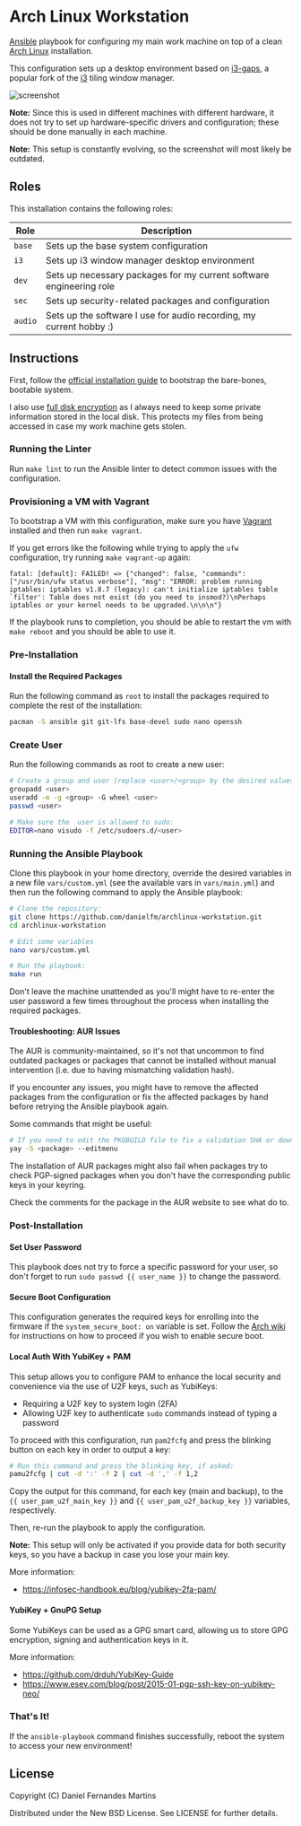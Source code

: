 # Arch Linux Workstation

[Ansible](https://www.ansible.com/) playbook for configuring my main work
machine on top of a clean [Arch Linux](https://www.archlinux.org/) installation.

This configuration sets up a desktop environment based on
[i3-gaps](https://github.com/Airblader/i3), a popular fork of the
[i3](https://i3wm.org/) tiling window manager.

![screenshot](./screenshot.png)

**Note:** Since this is used in different machines with different hardware, it
does not try to set up hardware-specific drivers and configuration; these should
be done manually in each machine.

**Note:** This setup is constantly evolving, so the screenshot will most likely
be outdated.

## Roles

This installation contains the following roles:

| Role    | Description                                                         |
|---------|---------------------------------------------------------------------|
| `base`  | Sets up the base system configuration                               |
| `i3`    | Sets up i3 window manager desktop environment                       |
| `dev`   | Sets up necessary packages for my current software engineering role |
| `sec`   | Sets up security-related packages and configuration                 |
| `audio` | Sets up the software I use for audio recording, my current hobby :) |

## Instructions

First, follow the
[official installation guide](https://wiki.archlinux.org/index.php/installation_guide)
to bootstrap the bare-bones, bootable system.

I also use
[full disk encryption](https://wiki.archlinux.org/index.php/Dm-crypt/Encrypting_an_entire_system#LVM_on_LUKS)
as I always need to keep some private information stored in the local disk. This
protects my files from being accessed in case my work machine gets stolen.

### Running the Linter

Run `make lint` to run the Ansible linter to detect common issues with the
configuration.

### Provisioning a VM with Vagrant

To bootstrap a VM with this configuration, make sure you have
[Vagrant](https://www.vagrantup.com/) installed and then run
`make vagrant`.

If you get errors like the following while trying to apply the `ufw`
configuration, try running `make vagrant-up` again:

```
fatal: [default]: FAILED! => {"changed": false, "commands": ["/usr/bin/ufw status verbose"], "msg": "ERROR: problem running iptables: iptables v1.8.7 (legacy): can't initialize iptables table `filter': Table does not exist (do you need to insmod?)\nPerhaps iptables or your kernel needs to be upgraded.\n\n\n"}
```

If the playbook runs to completion, you should be able to restart the vm
with `make reboot` and you should be able to use it.

### Pre-Installation

#### Install the Required Packages

Run the following command as `root` to install the packages required to
complete the rest of the installation:

```sh
pacman -S ansible git git-lfs base-devel sudo nano openssh
```

### Create User

Run the following commands as root to create a new user:

```sh
# Create a group and user (replace <user>/<group> by the desired values):
groupadd <user>
useradd -m -g <group> -G wheel <user>
passwd <user>

# Make sure the  user is allowed to sudo:
EDITOR=nano visudo -f /etc/sudoers.d/<user>
```

### Running the Ansible Playbook

Clone this playbook in your home directory, override the desired variables
in a new file `vars/custom.yml` (see the available vars in `vars/main.yml`)
and then run the following command to apply the Ansible playbook:

```sh
# Clone the repository:
git clone https://github.com/danielfm/archlinux-workstation.git
cd archlinux-workstation

# Edit some variables
nano vars/custom.yml

# Run the playbook:
make run
```

Don't leave the machine unattended as you'll might have to re-enter the user
password a few times throughout the process when installing the required packages.

#### Troubleshooting: AUR Issues

The AUR is community-maintained, so it's not that uncommon to find outdated
packages or packages that cannot be installed without manual intervention
(i.e. due to having mismatching validation hash).

If you encounter any issues, you might have to remove the affected packages from
the configuration or fix the affected packages by hand before retrying the
Ansible playbook again.

Some commands that might be useful:

```sh
# If you need to edit the PKGBUILD file to fix a validation SHA or download URL:
yay -S <package> --editmenu
```

The installation of AUR packages might also fail when packages try to check
PGP-signed packages when you don't have the corresponding public keys in your
keyring.

Check the comments for the package in the AUR website to see what do to.

### Post-Installation

#### Set User Password

This playbook does not try to force a specific password for your user, so
don't forget to run `sudo passwd {{ user_name }}` to change the password.

#### Secure Boot Configuration

This configuration generates the required keys for enrolling into the firmware
if the `system_secure_boot: on` variable is set. Follow the
[Arch wiki](https://wiki.archlinux.org/index.php/Secure_Boot) for instructions
on how to proceed if you wish to enable secure boot.

#### Local Auth With YubiKey + PAM

This setup allows you to configure PAM to enhance the local security and convenience
via the use of U2F keys, such as YubiKeys:

- Requiring a U2F key to system login (2FA)
- Allowing U2F key to authenticate `sudo` commands instead of typing a
  password

To proceed with this configuration, run `pam2fcfg` and press the blinking button
on each key in order to output a key:

```sh
# Run this command and press the blinking key, if asked:
pamu2fcfg | cut -d ':' -f 2 | cut -d ',' -f 1,2
```

Copy the output for this command, for each key (main and backup), to the
`{{ user_pam_u2f_main_key }}` and `{{ user_pam_u2f_backup_key }}` variables,
respectively.

Then, re-run the playbook to apply the configuration.

**Note:** This setup will only be activated if you provide data for both
security keys, so you have a backup in case you lose your main key.

More information:

- https://infosec-handbook.eu/blog/yubikey-2fa-pam/

#### YubiKey + GnuPG Setup

Some YubiKeys can be used as a GPG smart card, allowing us to store GPG
encryption, signing and authentication keys in it.

More information:

- https://github.com/drduh/YubiKey-Guide
- https://www.esev.com/blog/post/2015-01-pgp-ssh-key-on-yubikey-neo/

### That's It!

If the `ansible-playbook` command finishes successfully, reboot the system to
access your new environment!

## License

Copyright (C) Daniel Fernandes Martins

Distributed under the New BSD License. See LICENSE for further details.
